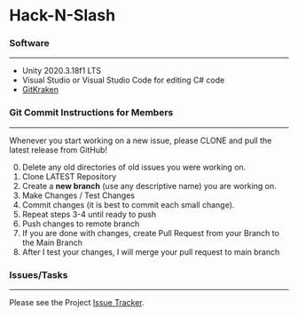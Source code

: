 # Hack-N-Slash

### Software
---
* Unity 2020.3.18f1 LTS 
* Visual Studio or Visual Studio Code for editing C# code
* [GitKraken](https://www.gitkraken.com)

### Git Commit Instructions for Members
---
Whenever you start working on a new issue, please CLONE and pull the latest release from GitHub!

0. Delete any old directories of old issues you were working on.
1. Clone LATEST Repository
2. Create a **new branch** (use any descriptive name) you are working on.
3. Make Changes / Test Changes
4. Commit changes (it is best to commit each small change).
5. Repeat steps 3-4 until ready to push
6. Push changes to remote branch
7. If you are done with changes, create Pull Request from your Branch to the Main Branch
8. After I test your changes, I will merge your pull request to main branch

### Issues/Tasks
---
Please see the Project [Issue Tracker](https://github.com/WheeledParasite/Hack-N-Slash/issues).